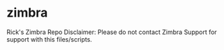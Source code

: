 # zimbra
Rick's Zimbra Repo
Disclaimer: Please do not contact Zimbra Support for support with this files/scripts.
